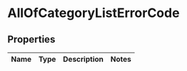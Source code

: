 # AllOfCategoryListErrorCode

## Properties
Name | Type | Description | Notes
------------ | ------------- | ------------- | -------------
